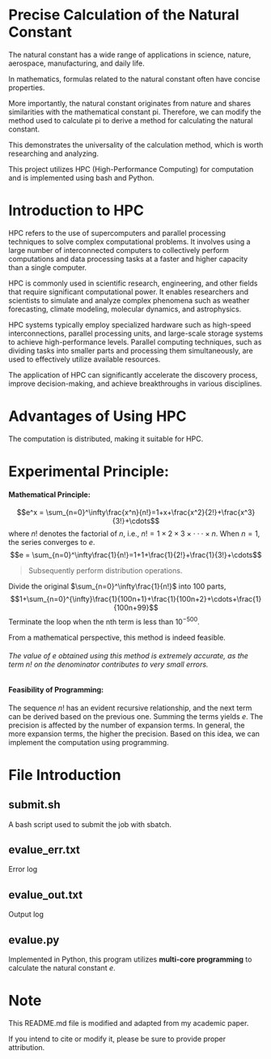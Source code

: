 # Precise Calculation of the Natural Constant

The natural constant has a wide range of applications in science, nature, aerospace, manufacturing, and daily life.

In mathematics, formulas related to the natural constant often have concise properties.

More importantly, the natural constant originates from nature and shares similarities with the mathematical constant pi. Therefore, we can modify the method used to calculate pi to derive a method for calculating the natural constant.

This demonstrates the universality of the calculation method, which is worth researching and analyzing.

This project utilizes HPC (High-Performance Computing) for computation and is implemented using bash and Python.

# Introduction to HPC
HPC refers to the use of supercomputers and parallel processing techniques to solve complex computational problems. It involves using a large number of interconnected computers to collectively perform computations and data processing tasks at a faster and higher capacity than a single computer.

HPC is commonly used in scientific research, engineering, and other fields that require significant computational power. It enables researchers and scientists to simulate and analyze complex phenomena such as weather forecasting, climate modeling, molecular dynamics, and astrophysics.

HPC systems typically employ specialized hardware such as high-speed interconnections, parallel processing units, and large-scale storage systems to achieve high-performance levels. Parallel computing techniques, such as dividing tasks into smaller parts and processing them simultaneously, are used to effectively utilize available resources.

The application of HPC can significantly accelerate the discovery process, improve decision-making, and achieve breakthroughs in various disciplines.

# Advantages of Using HPC

The computation is distributed, making it suitable for HPC.

# Experimental Principle:
#### Mathematical Principle:

$$e^x = \sum_{n=0}^\infty\frac{x^n}{n!}=1+x+\frac{x^2}{2!}+\frac{x^3}{3!}+\cdots$$
where $n!$ denotes the factorial of $n$, i.e., $n! = 1\times2\times3\times\cdot\cdot\cdot\times n$.
When $n=1$, the series converges to $e$.
$$e = \sum_{n=0}^\infty\frac{1}{n!}=1+1+\frac{1}{2!}+\frac{1}{3!}+\cdots$$
> Subsequently perform distribution operations.

Divide the original $\sum_{n=0}^\infty\frac{1}{n!}$ into 100 parts,
$$1+\sum_{n=0}^{\infty}\frac{1}{100n+1}+\frac{1}{100n+2}+\cdots+\frac{1}{100n+99}$$
Terminate the loop when the nth term is less than $10^{-500}$.

From a mathematical perspective, this method is indeed feasible.

###### The value of $e$ obtained using this method is extremely accurate, as the term $n!$ on the denominator contributes to very small errors.

#### Feasibility of Programming:
The sequence $n!$ has an evident recursive relationship, and the next term can be derived based on the previous one. Summing the terms yields $e$. The precision is affected by the number of expansion terms.
In general, the more expansion terms, the higher the precision.
Based on this idea, we can implement the computation using programming.

# File Introduction
## submit.sh
A bash script used to submit the job with sbatch.
## evalue_err.txt
Error log
## evalue_out.txt
Output log
## evalue.py
Implemented in Python, this program utilizes **multi-core programming** to calculate the natural constant $e$.

# Note
This README.md file is modified and adapted from my academic paper.

If you intend to cite or modify it, please be sure to provide proper attribution.

